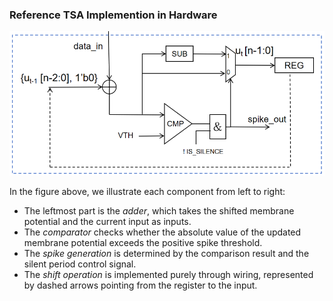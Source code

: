 ### Reference TSA Implemention in Hardware

<img src="figs/reference_design.png">

In the figure above, we illustrate each component from left to right:  
- The leftmost part is the _adder_, which takes the shifted membrane potential and the current input as inputs.  
- The _comparator_ checks whether the absolute value of the updated membrane potential exceeds the positive spike threshold.  
- The _spike generation_ is determined by the comparison result and the silent period control signal.  
- The _shift operation_ is implemented purely through wiring, represented by dashed arrows pointing from the register to the input.
